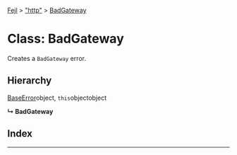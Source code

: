 [Fejl](../README.md) > ["http"](../modules/_http_.md) > [BadGateway](../classes/_http_.badgateway.md)



# Class: BadGateway


Creates a `BadGateway` error.

## Hierarchy


 [BaseError](_make_error_class_.baseerror.md)object, `this`objectobject

**↳ BadGateway**







## Index


---
